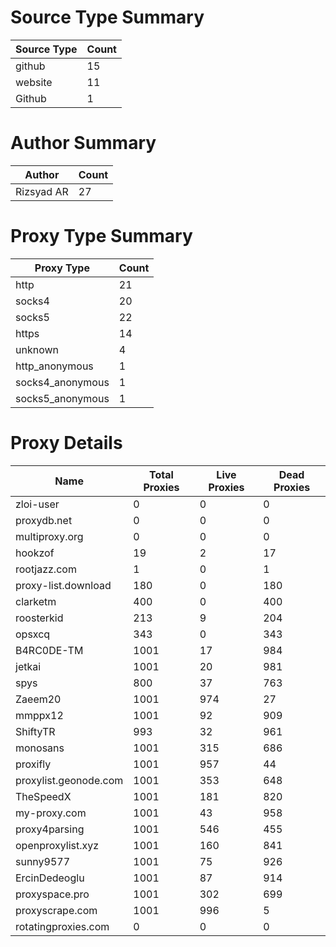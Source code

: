 # Source Type Summary

| Source Type | Count |
|-------------|-------|
| github | 15 |
| website | 11 |
| Github | 1 |


# Author Summary

| Author | Count |
|--------|-------|
| Rizsyad AR | 27 |


# Proxy Type Summary

| Proxy Type | Count |
|------------|-------|
| http | 21 |
| socks4 | 20 |
| socks5 | 22 |
| https | 14 |
| unknown | 4 |
| http_anonymous | 1 |
| socks4_anonymous | 1 |
| socks5_anonymous | 1 |


# Proxy Details

| Name | Total Proxies | Live Proxies | Dead Proxies |
|------|---------------|--------------|---------------|
| zloi-user | 0 | 0 | 0 |
| proxydb.net | 0 | 0 | 0 |
| multiproxy.org | 0 | 0 | 0 |
| hookzof | 19 | 2 | 17 |
| rootjazz.com | 1 | 0 | 1 |
| proxy-list.download | 180 | 0 | 180 |
| clarketm | 400 | 0 | 400 |
| roosterkid | 213 | 9 | 204 |
| opsxcq | 343 | 0 | 343 |
| B4RC0DE-TM | 1001 | 17 | 984 |
| jetkai | 1001 | 20 | 981 |
| spys | 800 | 37 | 763 |
| Zaeem20 | 1001 | 974 | 27 |
| mmppx12 | 1001 | 92 | 909 |
| ShiftyTR | 993 | 32 | 961 |
| monosans | 1001 | 315 | 686 |
| proxifly | 1001 | 957 | 44 |
| proxylist.geonode.com | 1001 | 353 | 648 |
| TheSpeedX | 1001 | 181 | 820 |
| my-proxy.com | 1001 | 43 | 958 |
| proxy4parsing | 1001 | 546 | 455 |
| openproxylist.xyz | 1001 | 160 | 841 |
| sunny9577 | 1001 | 75 | 926 |
| ErcinDedeoglu | 1001 | 87 | 914 |
| proxyspace.pro | 1001 | 302 | 699 |
| proxyscrape.com | 1001 | 996 | 5 |
| rotatingproxies.com | 0 | 0 | 0 |

